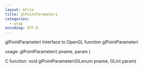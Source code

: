 ```yaml
---
layout: mfile
title: glPointParameteri
categories:
  - wrap
encoding: UTF-8
---
```


glPointParameteri  Interface to OpenGL function glPointParameteri

usage:  glPointParameteri( pname, param )

C function:  void glPointParameteri(GLenum pname, GLint param)